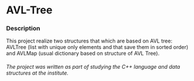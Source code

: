 # AVL-Tree
### Description
This project realize two structures that which are based on AVL tree: AVLTree (list with unique only elements and that save them in sorted order) and AVLMap (usual dictionary based on structure of AVL Tree).

###### *The project was written as part of studying the C++ language and data structures at the institute.*

